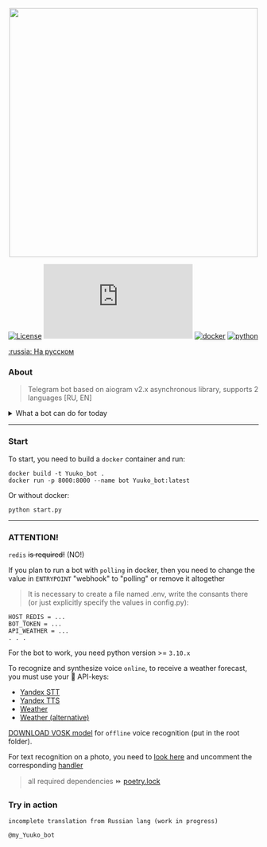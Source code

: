 <p align="center">
  <img alt="" src="https://i.ibb.co/FX1jp6H/preview-logo.webp" width="500px">
</p>

[![License](https://img.shields.io/badge/License-Apache_2.0-blue.svg)](https://github.com/bbt-t/Yuuko/blob/master/LICENSE)
[![Latest release](https://badgen.net/github/release/Naereen/Strapdown.js)](https://github.com/bbt-t/Yuuko/releases/tag/v2.3.5)
[![docker](https://badges.aleen42.com/src/docker.svg)](https://www.docker.com/get-started)
[![python](https://badges.aleen42.com/src/python.svg)](https://www.python.org/downloads/release/python-3102/)

[:russia: На русском](README.md)
### About

>Telegram bot based on aiogram v2.x asynchronous library, supports 2 languages [RU, EN]


<details>
 <summary>What a bot can do for today</summary>
<ul>
  <li>Notify about weather :heavy_check_mark:</li>
  <li>Remind me to do something :heavy_check_mark:</li>
  <li>Save passwords :heavy_check_mark:</li>
  <li>Which days are "good" for a haircut :heavy_check_mark:</li>
  <li>Get a horoscope :heavy_check_mark:</li>
  <li>Recognize text on photo ️:warning:</li>
</ul>
</details>

***

### Start
To start, you need to build a `docker` container and run:
```
docker build -t Yuuko_bot .
docker run -p 8000:8000 --name bot Yuuko_bot:latest 
```
Or without docker:
```
python start.py
```

***

### ATTENTION!
`redis` <s>is required!</s> (NO!)

If you plan to run a bot with `polling` in docker, then you need to change the value in `ENTRYPOINT` "webhook" to "polling" or remove it altogether


> It is necessary to create a file named .env, write the consants there (or just explicitly specify the values in config.py):
```
HOST_REDIS = ...
BOT_TOKEN = ...
API_WEATHER = ...
. . .
``` 
For the bot to work, you need python version >= `3.10.x`

To recognize and synthesize voice `online`, to receive a weather forecast, you must use your :key: API-keys:
- [Yandex STT](https://cloud.yandex.ru/docs/speechkit/stt/)
- [Yandex TTS](https://cloud.yandex.ru/docs/speechkit/tts/)
- [Weather](https://openweathermap.org/api)
- [Weather (alternative)](https://developer.accuweather.com)

[DOWNLOAD VOSK model](https://alphacephei.com/vosk/models) for `offline` voice recognition (put in the root folder).

For text recognition on a photo, you need to [look here](https://github.com/bbt-t/what_is_there) and uncomment the corresponding [handler](https://github.com/bbt-t/bot-pet/blob/master/handlers/__init__.py)

> all required dependencies :fast_forward: [poetry.lock](https://github.com/bbt-t/bot-pet-project/blob/master/poetry.lock)

### Try in action

`incomplete translation from Russian lang (work in progress)`

```
@my_Yuuko_bot
```
